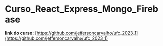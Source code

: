 # Curso_React_Express_Mongo_Firebase

**link do curso:** [https://github.com/jeffersoncarvalho/ufc_2023_1](https://github.com/jeffersoncarvalho/ufc_2023_1)